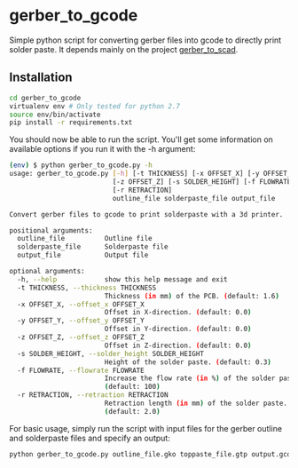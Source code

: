 # gerber_to_gcode
Simple python script for converting gerber files into gcode to directly print solder paste. It depends mainly on the project [gerber_to_scad](https://github.com/kirberich/gerber_to_scad).

## Installation

```bash
cd gerber_to_gcode
virtualenv env # Only tested for python 2.7
source env/bin/activate
pip install -r requirements.txt
```

You should now be able to run the script. You'll get some information on available options if you run it with the -h argument:
```bash
(env) $ python gerber_to_gcode.py -h
usage: gerber_to_gcode.py [-h] [-t THICKNESS] [-x OFFSET_X] [-y OFFSET_Y]
                          [-z OFFSET_Z] [-s SOLDER_HEIGHT] [-f FLOWRATE]
                          [-r RETRACTION]
                          outline_file solderpaste_file output_file

Convert gerber files to gcode to print solderpaste with a 3d printer.

positional arguments:
  outline_file          Outline file
  solderpaste_file      Solderpaste file
  output_file           Output file

optional arguments:
  -h, --help            show this help message and exit
  -t THICKNESS, --thickness THICKNESS
                        Thickness (in mm) of the PCB. (default: 1.6)
  -x OFFSET_X, --offset_x OFFSET_X
                        Offset in X-direction. (default: 0.0)
  -y OFFSET_Y, --offset_y OFFSET_Y
                        Offset in Y-direction. (default: 0.0)
  -z OFFSET_Z, --offset_z OFFSET_Z
                        Offset in Z-direction. (default: 0.0)
  -s SOLDER_HEIGHT, --solder_height SOLDER_HEIGHT
                        Height of the solder paste. (default: 0.3)
  -f FLOWRATE, --flowrate FLOWRATE
                        Increase the flow rate (in %) of the solder paste.
                        (default: 100)
  -r RETRACTION, --retraction RETRACTION
                        Retraction length (in mm) of the solder paste.
                        (default: 2.0)
```

For basic usage, simply run the script with input files for the gerber outline and solderpaste files and specify an output:

```bash
python gerber_to_gcode.py outline_file.gko toppaste_file.gtp output.gcode
```
